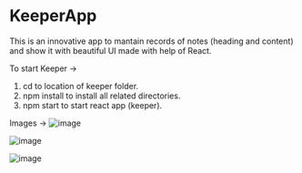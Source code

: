 # KeeperApp
This is an innovative app to mantain records of notes (heading and content) and show it with beautiful UI made with help of React.

To start Keeper ->
1) cd to location of keeper folder.
2) npm install to install all related directories.
3) npm start to start react app (keeper).

Images ->
![image](https://user-images.githubusercontent.com/81300534/210560731-083aa713-6bf8-4ad5-a86a-0be8c1a48fb1.png)

![image](https://user-images.githubusercontent.com/81300534/210560840-4cd0710f-f2e9-48f4-b48a-8db16fe84647.png)

![image](https://user-images.githubusercontent.com/81300534/210560918-ededfbd1-8b71-4b85-89ca-cb479125edcd.png)


